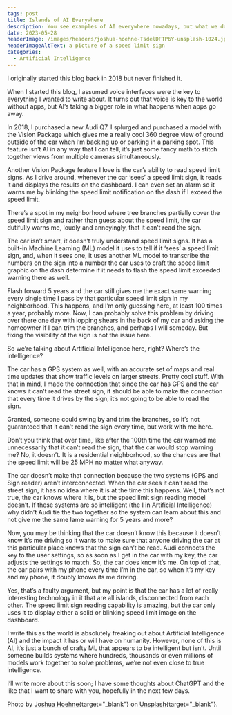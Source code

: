 ```yaml
---
tags: post
title: Islands of AI Everywhere
description: You see examples of AI everywhere nowadays, but what we don't see is many examples of multiple models wired together to accomplish something. What we have is little islands of AI which minimizes its impact.
date: 2023-05-28
headerImage: /images/headers/joshua-hoehne-TsdelDFTP6Y-unsplash-1024.jpg
headerImageAltText: a picture of a speed limit sign
categories:
  - Artificial Intelligence
---
```


I originally started this blog back in 2018 but never finished it. 

When I started this blog, I assumed voice interfaces were the key to everything I wanted to write about. It turns out that voice is key to the world without apps, but AI’s taking a bigger role in what happens when apps go away. 

In 2018, I purchased a new Audi Q7. I splurged and purchased a model with the Vision Package which gives me a really cool 360 degree view of ground outside of the car when I’m backing up or parking in a parking spot. This feature isn’t AI in any way that I can tell, it’s just some fancy math to stitch together views from multiple cameras simultaneously.

Another Vision Package feature I love is the car’s ability to read speed limit signs. As I drive around, whenever the car ‘sees’ a speed limit sign, it reads it and displays the results on the dashboard. I can even set an alarm so it warns me by blinking the speed limit notification on the dash if I exceed the speed limit. 

There’s a spot in my neighborhood where tree branches partially cover the speed limit sign and rather than guess about the speed limit, the car dutifully warns me, loudly and annoyingly, that it can’t read the sign.

The car isn’t smart, it doesn’t truly understand speed limit signs. It has a built-in Machine Learning (ML) model it uses to tell if it ‘sees’ a speed limit sign, and, when it sees one, it uses another ML model to transcribe the numbers on the sign into a number the car uses to craft the speed limit graphic on the dash determine if it needs to flash the speed limit exceeded warning there as well.

Flash forward 5 years and the car still gives me the exact same warning every single time I pass by that particular speed limit sign in my neighborhood. This happens, and I’m only guessing here, at least 100 times a year, probably more.
Now, I can probably solve this problem by driving over there one day with lopping shears in the back of my car and asking the homeowner if I can trim the branches, and perhaps I will someday. But fixing the visibility of the sign is not the issue here.

So we’re talking about Artificial Intelligence here, right? Where’s the intelligence?

The car has a GPS system as well, with an accurate set of maps and real time updates that show traffic levels on larger streets. Pretty cool stuff. With that in mind, I made the connection that since the car has GPS and the car knows it can’t read the street sign, it should be able to make the connection that every time it drives by the sign, it’s not going to be able to read the sign.

Granted, someone could swing by and trim the branches, so it’s not guaranteed that it can’t read the sign every time, but work with me here.

Don’t you think that over time, like after the 100th time the car warned me unnecessarily that it can’t read the sign, that the car would stop warning me? No, it doesn’t. It is a residential neighborhood, so the chances are that the speed limit will be 25 MPH no matter what anyway. 

The car doesn’t make that connection because the two systems (GPS and Sign reader) aren’t interconnected. When the car sees it can’t read the street sign, it has no idea where it is at the time this happens. Well, that’s not true, the car knows where it is, but the speed limit sign reading model doesn’t. If these systems are so intelligent (the I in Artificial Intelligence) why didn’t Audi tie the two together so the system can learn about this and not give me the same lame warning for 5 years and more?

Now, you may be thinking that the car doesn’t know this because it doesn’t know it’s me driving so it wants to make sure that anyone driving the car at this particular place knows that the sign can’t be read. Audi connects the key to the user settings, so as soon as I get in the car with my key, the car adjusts the settings to match. So, the car does know it’s me. On top of that, the car pairs with my phone every time I’m in the car, so when it’s my key and my phone, it doubly knows its me driving. 

Yes, that’s a faulty argument, but my point is that the car has a lot of really interesting technology in it that are all islands, disconnected from each other. The speed limit sign reading capability is amazing, but the car only uses it to display either a solid or blinking speed limit image on the dashboard.

I write this as the world is absolutely freaking out about Artificial Intelligence (AI) and the impact it has or will have on humanity. However, none of this is AI, it’s just a bunch of crafty ML that appears to be intelligent but isn’t. Until someone builds systems where hundreds, thousands or even millions of models work together to solve problems, we’re not even close to true intelligence.

I’ll write more about this soon; I have some thoughts about ChatGPT and the like that I want to share with you, hopefully in the next few days.

Photo by [Joshua Hoehne](https://unsplash.com/@mrthetrain?utm_source=unsplash&utm_medium=referral&utm_content=creditCopyText){target="_blank"} on [Unsplash](https://unsplash.com/photos/TsdelDFTP6Y?utm_source=unsplash&utm_medium=referral&utm_content=creditCopyText){target="_blank"}.

